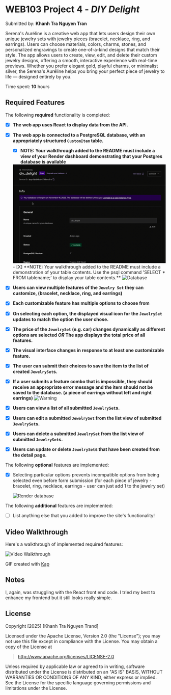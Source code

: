 # WEB103 Project 4 - *DIY Delight*

Submitted by: **Khanh Tra Nguyen Tran**

Serena's Auréline is a creative web app that lets users design their own unique jewelry sets with jewelry pieces (bracelet, necklace, ring, and earrings). Users can choose materials, colors, charms, stones, and personalized engravings to create one-of-a-kind designs that match their style. The app allows users to create, view, edit, and delete their custom jewelry designs, offering a smooth, interactive experience with real-time previews. Whether you prefer elegant gold, playful charms, or minimalist silver, the Serena's Auréline helps you bring your perfect piece of jewelry to life — designed entirely by you.

Time spent: **10** hours

## Required Features

The following **required** functionality is completed:

<!-- Make sure to check off completed functionality below -->
- [X] **The web app uses React to display data from the API.**
- [X] **The web app is connected to a PostgreSQL database, with an appropriately structured `CustomItem` table.**
  - [X]  **NOTE: Your walkthrough added to the README must include a view of your Render dashboard demonstrating that your Postgres database is available**
  <img src='Render.gif' title='Render database' width='' alt='Render database' />
  - [X]  **NOTE: Your walkthrough added to the README must include a demonstration of your table contents. Use the psql command 'SELECT * FROM tablename;' to display your table contents.**
  <img src='Database.gif' title='Database' width='' alt='Database' />
- [X] **Users can view **multiple** features of the `Jewelry Set` they can customize, (bracelet, necklace, ring, and earrings)**
- [X] **Each customizable feature has multiple options to choose from**
- [X] **On selecting each option, the displayed visual icon for the `JewelrySet` updates to match the option the user chose.**
- [X] **The price of the `JewelrySet` (e.g. car) changes dynamically as different options are selected *OR* The app displays the total price of all features.**
- [X] **The visual interface changes in response to at least one customizable feature.**
- [X] **The user can submit their choices to save the item to the list of created `JewelrySet`s.**
- [X] **If a user submits a feature combo that is impossible, they should receive an appropriate error message and the item should not be saved to the database. (a piece of earrings without left and right earrings)**
  <img src='warning.gif' title='Warning' width='' alt='Warning' />

- [X] **Users can view a list of all submitted `JewelrySet`s.**
- [X] **Users can edit a submitted `JewelrySet` from the list view of submitted `JewelrySet`s.**
- [X] **Users can delete a submitted `JewelrySet` from the list view of submitted `JewelrySet`s.**
- [X] **Users can update or delete `JewelrySet`s that have been created from the detail page.**


The following **optional** features are implemented:

- [X] Selecting particular options prevents incompatible options from being selected even before form submission (for each piece of jewelry - bracelet, ring, necklace, earrings - user can just add 1 to the jewelry set)

  <img src='Not_a_combination.gif' title='Render database' width='' alt='Render database' />

The following **additional** features are implemented:

- [ ] List anything else that you added to improve the site's functionality!

## Video Walkthrough

Here's a walkthrough of implemented required features:

<img src='DEMO.gif' title='Video Walkthrough' width='' alt='Video Walkthrough' />

<!-- Replace this with whatever GIF tool you used! -->
GIF created with [Kap](https://getkap.co/)
<!-- Recommended tools:
[Kap](https://getkap.co/) for macOS
[ScreenToGif](https://www.screentogif.com/) for Windows
[peek](https://github.com/phw/peek) for Linux. -->

## Notes

I, again, was struggling with the React front end code. I tried my best to enhance my frontend but it still looks really simple.

## License

Copyright [2025] [Khanh Tra Nguyen Trand]

Licensed under the Apache License, Version 2.0 (the "License"); you may not use this file except in compliance with the License. You may obtain a copy of the License at

> http://www.apache.org/licenses/LICENSE-2.0

Unless required by applicable law or agreed to in writing, software distributed under the License is distributed on an "AS IS" BASIS, WITHOUT WARRANTIES OR CONDITIONS OF ANY KIND, either express or implied. See the License for the specific language governing permissions and limitations under the License.